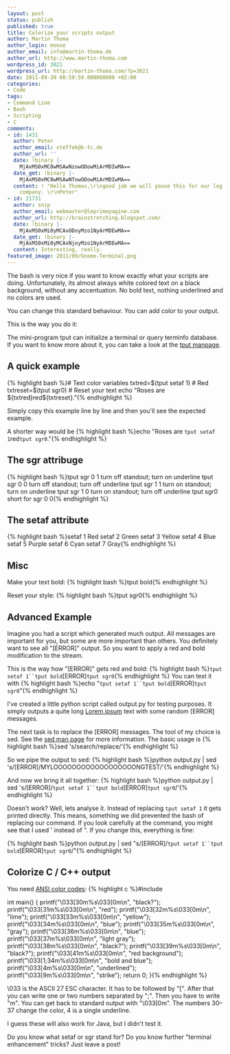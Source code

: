 ```yaml
---
layout: post
status: publish
published: true
title: Colorize your scripts output
author: Martin Thoma
author_login: moose
author_email: info@martin-thoma.de
author_url: http://www.martin-thoma.com
wordpress_id: 3021
wordpress_url: http://martin-thoma.com/?p=3021
date: 2011-09-30 08:59:59.000000000 +02:00
categories:
- Code
tags:
- Command Line
- Bash
- Scripting
- C
comments:
- id: 1431
  author: Peter
  author_email: steffek@k-tc.de
  author_url: ''
  date: !binary |-
    MjAxMS0xMC0wMSAwNzowODowMiArMDIwMA==
  date_gmt: !binary |-
    MjAxMS0xMC0wMSAwNTowODowMiArMDIwMA==
  content: ! "Hello Thomas,\r\ngood job we will youse this for our log output in our
    company. \r\nPeter"
- id: 21731
  author: snip
  author_email: webmaster@leprimepagine.com
  author_url: http://brainstretching.blogspot.com/
  date: !binary |-
    MjAxMS0xMi0yMCAxODoyMzo1NyArMDEwMA==
  date_gmt: !binary |-
    MjAxMS0xMi0yMCAxNjoyMzo1NyArMDEwMA==
  content: Interesting, really.
featured_image: 2011/09/Gnome-Terminal.png
---
```

The bash is very nice if you want to know exactly what your scripts are doing. Unfortunately, its almost always white colored text on a black background, without any accentuation. No bold text, nothing underlined and no colors are used.

You can change this standard behaviour. You can add color to your output.

This is the way you do it:

The mini-program tput can initialize a terminal or query terminfo database. If you want to know more about it, you can take a look at the <a href="http://linux.die.net/man/1/tput">tput manpage</a>.

<h2>A quick example</h2>
{% highlight bash %}# Text color variables
txtred=$(tput setaf 1)    # Red
txtreset=$(tput sgr0)     # Reset your text
echo "Roses are ${txtred}red${txtreset}."{% endhighlight %}

Simply copy this example line by line and then you'll see the expected example.

A shorter way would be
{% highlight bash %}echo "Roses are `tput setaf 1`red`tput sgr0`."{% endhighlight %}

<h2>The sgr attribuge</h2>
{% highlight bash %}tput sgr 0 1     turn off standout; turn on underline
tput sgr 0 0     turn off standout; turn off underline
tput sgr 1 1     turn on standout; turn on underline
tput sgr 1 0     turn on standout; turn off underline
tput sgr0        short for sgr 0 0{% endhighlight %}

<h2>The setaf attribute</h2>
{% highlight bash %}setaf 1 Red
setaf 2 Green
setaf 3 Yellow
setaf 4 Blue
setaf 5 Purple
setaf 6 Cyan
setaf 7 Gray{% endhighlight %}

<h2>Misc</h2>
Make your text bold:
{% highlight bash %}tput bold{% endhighlight %}

Reset your style:
{% highlight bash %}tput sgr0{% endhighlight %}

<h2>Advanced Example</h2>
Imagine you had a script which generated much output. All messages are important for you, but some are more important than others. You definitely want to see all "[ERROR]" output. So you want to apply a red and bold modification to the stream.

This is the way how "[ERROR]" gets red and bold:
{% highlight bash %}`tput setaf 1``tput bold`[ERROR]`tput sgr0`{% endhighlight %}
You can test it with
{% highlight bash %}echo "`tput setaf 1``tput bold`[ERROR]`tput sgr0`"{% endhighlight %}

I've created a little python script called output.py for testing purposes. It simply outputs a quite long <a href="http://en.wikipedia.org/wiki/Lorem_ipsum">Lorem ipsum</a> text with some random [ERROR] messages.

The next task is to replace the [ERROR] messages. The tool of my choice is sed. See the <a href="http://linux.die.net/man/1/sed">sed man page</a> for more information. The basic usage is 
{% highlight bash %}sed 's/search/replace/'{% endhighlight %}

So we pipe the output to sed:
{% highlight bash %}python output.py | sed 's/\[ERROR\]/MYLOOOOOOOOOOOOOOOOOONGTEST/'{% endhighlight %}

And now we bring it all together:
{% highlight bash %}python output.py | sed 's/[ERROR]/`tput setaf 1``tput bold`[ERROR]`tput sgr0`/'{% endhighlight %}

Doesn't work? Well, lets analyse it. Instead of replacing `tput setaf 1` it gets printed directly. This means, something we did prevented the bash of replacing our command. If you look carefully at the command, you might see that I used ' instead of ". If you change this, everything is fine:

{% highlight bash %}python output.py | sed "s/\[ERROR\]/`tput setaf 1``tput bold`[ERROR]`tput sgr0`/"{% endhighlight %}

<h2>Colorize C / C++ output</h2>
You need <a href="http://en.wikipedia.org/wiki/ANSI_escape_code">ANSI color codes</a>:
{% highlight c %}#include <stdio.h>

int main()
{
    printf("&#92;&#48;33[30m%s&#92;&#48;33[0m\n", "black?");
    printf("&#92;&#48;33[31m%s&#92;&#48;33[0m\n", "red");
    printf("&#92;&#48;33[32m%s&#92;&#48;33[0m\n", "lime");
    printf("&#92;&#48;33[33m%s&#92;&#48;33[0m\n", "yellow");
    printf("&#92;&#48;33[34m%s&#92;&#48;33[0m\n", "blue");
    printf("&#92;&#48;33[35m%s&#92;&#48;33[0m\n", "gray");
    printf("&#92;&#48;33[36m%s&#92;&#48;33[0m\n", "blue");
    printf("&#92;&#48;33[37m%s&#92;&#48;33[0m\n", "light gray");
    printf("&#92;&#48;33[38m%s&#92;&#48;33[0m\n", "black?");
    printf("&#92;&#48;33[39m%s&#92;&#48;33[0m\n", "black?");
    printf("&#92;&#48;33[41m%s&#92;&#48;33[0m\n", "red background");
    printf("&#92;&#48;33[1;34m%s&#92;&#48;33[0m\n", "bold and blue");
    printf("&#92;&#48;33[4m%s&#92;&#48;33[0m\n", "underlined");
    printf("&#92;&#48;33[9m%s&#92;&#48;33[0m\n", "strike");
    return 0;
}{% endhighlight %}

\033 is the ASCII 27 ESC character. It has to be followed by "[". After that you can write one or two numbers separated by ";". Then you have to write "m". You can get back to standard output with "\033[0m".
The numbers 30&ndash;37 change the color, 4 is a single underline.

I guess these will also work for Java, but I didn't test it.

Do you know what setaf or sgr stand for? Do you know further "terminal enhancement" tricks? Just leave a post!
